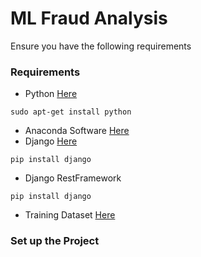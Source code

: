 ML Fraud Analysis
=================
Ensure you have the following requirements

### Requirements
- Python [Here](https://www.python.org/downloads/)
```shell
sudo apt-get install python
```
- Anaconda Software [Here](https://docs.anaconda.com/anaconda/install/)
- Django [Here](https://pypi.org/project/Django/)
```shell
pip install django 
```
- Django RestFramework
```shell
pip install django
```
- Training Dataset [Here](https://www.kaggle.com/mlg-ulb/creditcardfraud)

### Set up the Project